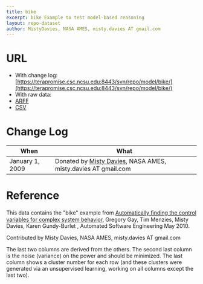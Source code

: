 ```yaml
---
title: bike
excerpt: bike Example to test model-based reasoning
layout: repo-dataset
author: MistyDavies, NASA AMES, misty.davies AT gmail.com
---
```



# URL

  * With change log: [https://terapromise.csc.ncsu.edu:8443/svn/repo/model/bike/](https://terapromise.csc.ncsu.edu:8443/svn/repo/model/bike/)
  * With raw data:
   * [ARFF](https://terapromise.csc.ncsu.edu:8443/svn/repo/model/bike/bike.arff)
   * [CSV](https://terapromise.csc.ncsu.edu:8443/svn/repo/model/bike/bike.csv)

# Change Log

When | What
---- | ----
January 1, 2009 | Donated by [Misty Davies](/repo/people/data-donors/promise3.html), NASA AMES, misty.davies AT gmail.com

# Reference

This data contains the "bike" example from
[Automatically ﬁnding the control variables for complex system behavior](https://terapromise.csc.ncsu.edu:8443/svn/repo/model/bike/10tar34.pdf),
Gregory Gay, Tim
Menzies, Misty Davies, Karen Gundy-Burlet , Automated Software
Engineering May 2010.

Contributed by Misty Davies, NASA AMES, misty.davies AT gmail.com

The last two columns are derived from the others. The second last
column is the noise (variance) on the power and should be minimized.
The last column shows a cluster number for each row (and these
clusters were generated via an unsupervised learning, working on all
columns except the last two).
